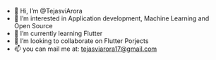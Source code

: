 - 👋 Hi, I’m @TejasviArora
- 👀 I’m interested in Application development, Machine Learning and Open Source
- 🌱 I’m currently learning Flutter
- 💞️ I’m looking to collaborate on Flutter Porjects
- 📫 you can mail me at: tejasviarora17@gmail.com

<!---
TejasviArora/TejasviArora is a ✨ special ✨ repository because its `README.md` (this file) appears on your GitHub profile.
You can click the Preview link to take a look at your changes.
--->
